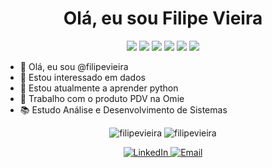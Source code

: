 <h1 align="center">Olá, eu sou Filipe Vieira</h1>

<p align="center">
  <img src="https://img.shields.io/badge/Python-3776AB?style=for-the-badge&logo=python&logoColor=white"/>
  <img src="https://img.shields.io/badge/SQL-3776AB?style=for-the-badge&logo=databricks&logoColor=white"/>
  <img src="https://img.shields.io/badge/Azure-0078D4?style=for-the-badge&logo=microsoft-azure&logoColor=white"/>
  <img src="https://img.shields.io/badge/Postman-FF6C37?style=for-the-badge&logo=postman&logoColor=white"/>
  <img src="https://img.shields.io/badge/Intercom-1F8FFF?style=for-the-badge&logo=intercom&logoColor=white"/>
  <img src="https://img.shields.io/badge/API-FF6C37?style=for-the-badge&logo=api&logoColor=white"/>
</p>

- 👋 Olá, eu sou @filipevieira
- 👀 Estou interessado em dados
- 🌱 Estou atualmente a aprender python
- 💼 Trabalho com o produto PDV na Omie
- 📚 Estudo Análise e Desenvolvimento de Sistemas

<p align="center">
  <img src="https://github-readme-stats.vercel.app/api?username=filipevieira&show_icons=true&theme=merko" alt="filipevieira" />
  <img src="https://github-readme-stats.vercel.app/api/top-langs/?username=filipevieira&layout=compact&theme=merko" alt="filipevieira" />
</p>

<p align="center">
  <a href="https://www.linkedin.com/in/filipevieiradossantos/">
    <img src="https://img.shields.io/badge/LinkedIn-0077B5?style=for-the-badge&logo=linkedin&logoColor=white" alt="LinkedIn"/>
  </a>
  <a href="mailto:contato@filipevieira.com.br">
    <img src="https://img.shields.io/badge/Email-D14836?style=for-the-badge&logo=gmail&logoColor=white" alt="Email"/>
  </a>
</p>

<!---
filipevieiradossantos/filipevieiradossantos is a ✨ special ✨ repository because its `README.md` (this file) appears on your GitHub profile.
You can click the Preview link to take a look at your changes.
--->
